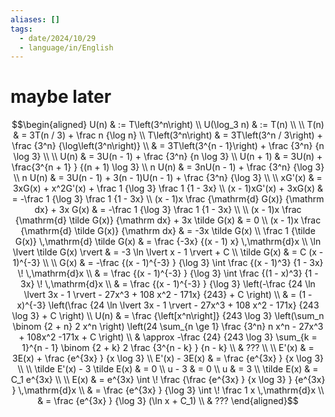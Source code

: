 ```yaml
---
aliases: []
tags:
  - date/2024/10/29
  - language/in/English
---
```


# maybe later

$$\begin{aligned}
U(n) & := T\left(3^n\right) \\
U(\log_3 n) & := T(n) \\
\\
T(n) & = 3T(n / 3) + \frac n {\log n} \\
T\left(3^n\right) & = 3T\left(3^n / 3\right) + \frac {3^n} {\log\left(3^n\right)} \\
& = 3T\left(3^{n - 1}\right) + \frac {3^n} {n \log 3} \\
\\
U(n) & = 3U(n - 1) + \frac {3^n} {n \log 3} \\
U(n + 1) & = 3U(n) + \frac{3^{n + 1} } {(n + 1) \log 3} \\
n U(n) & = 3nU(n - 1) + \frac {3^n} {\log 3} \\
n U(n) & = 3U(n - 1) + 3(n - 1)U(n - 1) + \frac {3^n} {\log 3} \\
\\
xG'(x) & = 3xG(x) + x^2G'(x) + \frac 1 {\log 3} \frac 1 {1 - 3x} \\
(x - 1)xG'(x) + 3xG(x) & = -\frac 1 {\log 3} \frac 1 {1 - 3x} \\
(x - 1)x \frac {\mathrm{d} G(x)} {\mathrm dx} + 3x G(x) & = -\frac 1 {\log 3} \frac 1 {1 - 3x} \\
\\
(x - 1)x \frac {\mathrm{d} \tilde G(x)} {\mathrm dx} + 3x \tilde G(x) & = 0 \\
(x - 1)x \frac {\mathrm{d} \tilde G(x)} {\mathrm dx} & = -3x \tilde G(x) \\
\frac 1 {\tilde G(x)} \,\mathrm{d} \tilde G(x) & = \frac {-3x} {(x - 1) x} \,\mathrm{d}x \\
\ln \lvert \tilde G(x) \rvert & = -3 \ln \lvert x - 1 \rvert + C \\
\tilde G(x) & = C (x - 1)^{-3} \\
\\
G(x) & = -\frac {(x - 1)^{-3} } {\log 3} \int \frac {(x - 1)^3} {1 - 3x} \! \,\mathrm{d}x \\
& = \frac {(x - 1)^{-3} } {\log 3} \int \frac {(1 - x)^3} {1 - 3x} \! \,\mathrm{d}x \\
& = \frac {(x - 1)^{-3} } {\log 3} \left(-\frac {24 \ln \lvert 3x - 1 \rvert - 27x^3 + 108 x^2 - 171x} {243} + C \right) \\
& = (1 - x)^{-3} \left(\frac {24 \ln \lvert 3x - 1 \rvert - 27x^3 + 108 x^2 - 171x} {243 \log 3} + C \right) \\
U(n) & = \frac {\left[x^n\right]} {243 \log 3} \left(\sum_n \binom {2 + n} 2 x^n \right) \left(24 \sum_{n \ge 1} \frac {3^n} n x^n - 27x^3 + 108x^2 -171x + C \right) \\
& \approx -\frac {24} {243 \log 3} \sum_{k = 1}^{n - 1} \binom {2 + k} 2 \frac {3^{n - k} } {n - k} \\
& ??? \\
\\
E'(x) & = 3E(x) + \frac {e^{3x} } {x \log 3} \\
E'(x) - 3E(x) & = \frac {e^{3x} } {x \log 3} \\
\\
\tilde E'(x) - 3 \tilde E(x) & = 0 \\
u - 3 & = 0 \\
u & = 3 \\
\tilde E(x) & = C_1 e^{3x} \\
\\
E(x) & = e^{3x} \int \! \frac {\frac {e^{3x} } {x \log 3} } {e^{3x} } \,\mathrm{d}x \\
& = \frac {e^{3x} } {\log 3} \int \! \frac 1 x \,\mathrm{d}x \\
& = \frac {e^{3x} } {\log 3} (\ln x + C_1) \\
& ???
\end{aligned}$$
